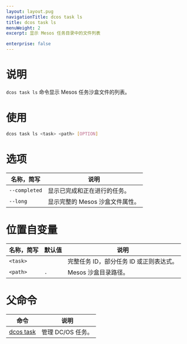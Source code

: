 ```yaml
---
layout: layout.pug
navigationTitle: dcos task ls
title: dcos task ls
menuWeight: 2
excerpt: 显示 Mesos 任务目录中的文件列表

enterprise: false
---
```


# 说明
`dcos task ls` 命令显示 Mesos 任务沙盒文件的列表。

# 使用

```bash
dcos task ls <task> <path> [OPTION]
```

# 选项

| 名称，简写 | 说明 |
|---------|-------------|
| `--completed` | 显示已完成和正在进行的任务。|
| `--long` | 显示完整的 Mesos 沙盒文件属性。|

# 位置自变量

| 名称，简写 | 默认值 | 说明 |
|---------|-------------|-------------|
| `<task>` | | 完整任务 ID，部分任务 ID 或正则表达式。|
| `<path>`   |     `.` | Mesos 沙盒目录路径。 |

# 父命令

| 命令 | 说明 |
|---------|-------------|
| [dcos task](/dcos/cn/1.11/cli/command-reference/dcos-task/) | 管理 DC/OS 任务。| 
